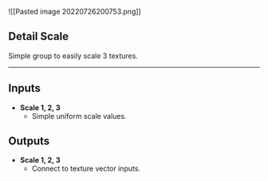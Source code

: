 ![[Pasted image 20220726200753.png]]
## Detail Scale
Simple group to easily scale 3 textures.

---
## Inputs

- **Scale 1, 2, 3**
	- Simple uniform scale values.

## Outputs 

- **Scale 1, 2, 3**
	- Connect to texture vector inputs.

